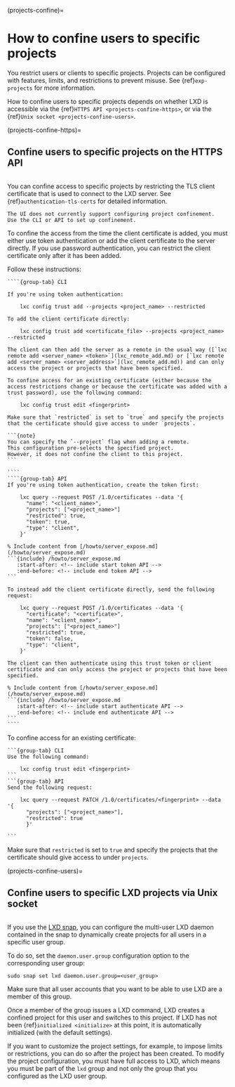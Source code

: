 (projects-confine)=
# How to confine users to specific projects

You restrict users or clients to specific projects.
Projects can be configured with features, limits, and restrictions to prevent misuse.
See {ref}`exp-projects` for more information.

How to confine users to specific projects depends on whether LXD is accessible via the {ref}`HTTPS API <projects-confine-https>`, or via the {ref}`Unix socket <projects-confine-users>`.

(projects-confine-https)=
## Confine users to specific projects on the HTTPS API
```{youtube} https://www.youtube.com/watch?v=4iNpiL-lrXU&t=525s
```

You can confine access to specific projects by restricting the TLS client certificate that is used to connect to the LXD server.
See {ref}`authentication-tls-certs` for detailed information.

```{note}
The UI does not currently support configuring project confinement.
Use the CLI or API to set up confinement.
```

To confine the access from the time the client certificate is added, you must either use token authentication or add the client certificate to the server directly.
If you use password authentication, you can restrict the client certificate only after it has been added.

Follow these instructions:

`````{tabs}
````{group-tab} CLI

If you're using token authentication:

    lxc config trust add --projects <project_name> --restricted

To add the client certificate directly:

    lxc config trust add <certificate_file> --projects <project_name> --restricted

The client can then add the server as a remote in the usual way ([`lxc remote add <server_name> <token>`](lxc_remote_add.md) or [`lxc remote add <server_name> <server_address>`](lxc_remote_add.md)) and can only access the project or projects that have been specified.

To confine access for an existing certificate (either because the access restrictions change or because the certificate was added with a trust password), use the following command:

    lxc config trust edit <fingerprint>

Make sure that `restricted` is set to `true` and specify the projects that the certificate should give access to under `projects`.

```{note}
You can specify the `--project` flag when adding a remote.
This configuration pre-selects the specified project.
However, it does not confine the client to this project.
```

````
````{group-tab} API
If you're using token authentication, create the token first:

    lxc query --request POST /1.0/certificates --data '{
      "name": "<client_name>",
      "projects": ["<project_name>"]
      "restricted": true,
      "token": true,
      "type": "client",
    }'

% Include content from [/howto/server_expose.md](/howto/server_expose.md)
```{include} /howto/server_expose.md
   :start-after: <!-- include start token API -->
   :end-before: <!-- include end token API -->
```

To instead add the client certificate directly, send the following request:

    lxc query --request POST /1.0/certificates --data '{
      "certificate": "<certificate>",
      "name": "<client_name>",
      "projects": ["<project_name>"]
      "restricted": true,
      "token": false,
      "type": "client",
    }'

The client can then authenticate using this trust token or client certificate and can only access the project or projects that have been specified.

% Include content from [/howto/server_expose.md](/howto/server_expose.md)
```{include} /howto/server_expose.md
   :start-after: <!-- include start authenticate API -->
   :end-before: <!-- include end authenticate API -->
```
````
`````

To confine access for an existing certificate:

````{tabs}
```{group-tab} CLI
Use the following command:

    lxc config trust edit <fingerprint>
```
```{group-tab} API
Send the following request:

    lxc query --request PATCH /1.0/certificates/<fingerprint> --data '{
      "projects": ["<project_name>"],
      "restricted": true
      }'

```
````

Make sure that `restricted` is set to `true` and specify the projects that the certificate should give access to under `projects`.

(projects-confine-users)=
## Confine users to specific LXD projects via Unix socket

```{youtube} https://www.youtube.com/watch?v=6O0q3rSWr8A
```

If you use the [LXD snap](https://snapcraft.io/lxd), you can configure the multi-user LXD daemon contained in the snap to dynamically create projects for all users in a specific user group.

To do so, set the `daemon.user.group` configuration option to the corresponding user group:

    sudo snap set lxd daemon.user.group=<user_group>

Make sure that all user accounts that you want to be able to use LXD are a member of this group.

Once a member of the group issues a LXD command, LXD creates a confined project for this user and switches to this project.
If LXD has not been {ref}`initialized <initialize>` at this point, it is automatically initialized (with the default settings).

If you want to customize the project settings, for example, to impose limits or restrictions, you can do so after the project has been created.
To modify the project configuration, you must have full access to LXD, which means you must be part of the `lxd` group and not only the group that you configured as the LXD user group.
